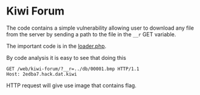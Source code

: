 Kiwi Forum
==========

The code contains a simple vulnerability allowing user to download any file
from the server by sending a path to the file in the `__r` GET variable.

The important code is in the [loader.php](kiwi-forum-source/loader.php).

By code analysis it is easy to see that doing this

````
GET /web/kiwi-forum/?__r=../db/00001.bmp HTTP/1.1
Host: 2edba7.hack.dat.kiwi

````

HTTP request will give use image that contains flag.
